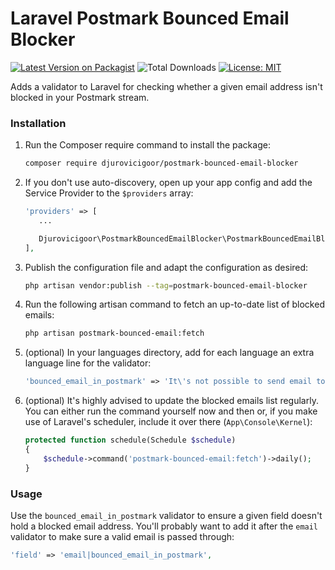 # Laravel Postmark Bounced Email Blocker

[![Latest Version on Packagist](https://img.shields.io/packagist/v/djurovicigoor/postmark-bounced-email-blocker.svg?style=for-the-badge)](https://packagist.org/packages/djurovicigoor/postmark-bounced-email-blocker)
![Total Downloads](https://img.shields.io/packagist/dt/djurovicigoor/postmark-bounced-email-blocker.svg?style=for-the-badge)
[![License: MIT](https://img.shields.io/badge/License-MIT-yellow.svg?style=for-the-badge)](https://opensource.org/licenses/MIT)

Adds a validator to Laravel for checking whether a given email address isn't blocked in your Postmark stream.

### Installation

1. Run the Composer require command to install the package:

    ```bash
    composer require djurovicigoor/postmark-bounced-email-blocker
    ```

2. If you don't use auto-discovery, open up your app config and add the Service Provider to the `$providers` array:

     ```php
    'providers' => [
        ...
     
        Djurovicigoor\PostmarkBouncedEmailBlocker\PostmarkBouncedEmailBlockerServiceProvider::class,
    ],
    ```

3. Publish the configuration file and adapt the configuration as desired:

   ```bash
   php artisan vendor:publish --tag=postmark-bounced-email-blocker
   ```

4. Run the following artisan command to fetch an up-to-date list of blocked emails:

    ```bash
    php artisan postmark-bounced-email:fetch
    ```

5. (optional) In your languages directory, add for each language an extra language line for the validator:

   ```php
   'bounced_email_in_postmark' => 'It\'s not possible to send email to this address because the recipient has flagged your previous email as spam.',
   ```

6. (optional) It's highly advised to update the blocked emails list regularly. You can either run the command yourself now and then or, if you make use of Laravel's scheduler, include it over there (`App\Console\Kernel`):

    ```php
    protected function schedule(Schedule $schedule)
	{
        $schedule->command('postmark-bounced-email:fetch')->daily();
	}
    ```

### Usage

Use the `bounced_email_in_postmark` validator to ensure a given field doesn't hold a blocked email address. You'll probably want to add it after the `email` validator to make sure a valid email is passed through:

```php
'field' => 'email|bounced_email_in_postmark',
```